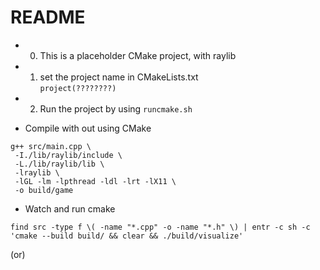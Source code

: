 # README

- 0. This is a placeholder CMake project, with raylib
- 1. set the project name in CMakeLists.txt  
     `project(????????)`
- 2. Run the project by using `runcmake.sh`

- Compile with out using CMake

```
g++ src/main.cpp \
 -I./lib/raylib/include \
 -L./lib/raylib/lib \
 -lraylib \
 -lGL -lm -lpthread -ldl -lrt -lX11 \
 -o build/game
```

- Watch and run cmake

```
find src -type f \( -name "*.cpp" -o -name "*.h" \) | entr -c sh -c 'cmake --build build/ && clear && ./build/visualize'
```

(or)
